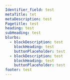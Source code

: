 ```yaml
---
Identifier_field: test
metaTitle: tet
metaDescription: test
Pagetitle: test
heading: test
subHeading: test
blurbs:
  - blockDescription: test
    blockHeading: test
    buttonPlaceholder: test
  - blockDescription: test
    blockHeading: test
    buttonPlaceholder: test
footer: test
---
```


